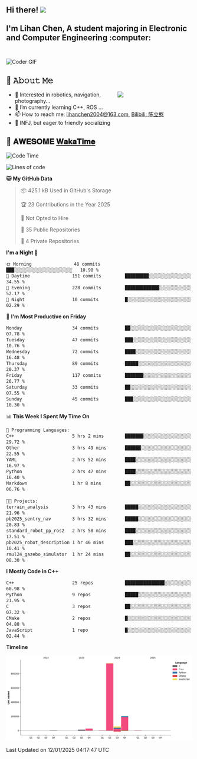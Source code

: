 <h2 align="left">
 <abc>
  <br>Hi there! <img src="https://user-images.githubusercontent.com/42378118/110234147-e3259600-7f4e-11eb-95be-0c4047144dea.gif" width="30"><br>
  <br> I'm Lihan Chen, A student majoring in Electronic and Computer Engineering :computer:<br>
  <br>
 </abc>
</h2>

<img align="center" src="https://media.giphy.com/media/SWoSkN6DxTszqIKEqv/giphy.gif" alt="Coder GIF" width="500">

## :book: 𝙰𝚋𝚘𝚞𝚝 𝙼𝚎

<img align="right" width="40%" src="https://github-readme-stats.vercel.app/api?username=LihanChen2004&show_icons=true&icon_color=CE1D2D&text_color=718096&bg_color=ffffff&hide_title=true" />

- 🌟 Interested in robotics, navigation, photography...
- 🌱 I’m currently learning C++, ROS ... 
- 📫 How to reach me: lihanchen2004@163.com, [Bilibili: 陈立憨](https://space.bilibili.com/170786212)
- 👯 INFJ, but eager to friendly socializing

## 📜 𝐀𝐖𝐄𝐒𝐎𝐌𝐄 [𝐖𝐚𝐤𝐚𝐓𝐢𝐦𝐞](https://github.com/anmol098/waka-readme-stats)

<!--START_SECTION:waka-->
![Code Time](http://img.shields.io/badge/Code%20Time-566%20hrs%2021%20mins-blue)

![Lines of code](https://img.shields.io/badge/From%20Hello%20World%20I%27ve%20Written-1.2%20million%20lines%20of%20code-blue)

**🐱 My GitHub Data** 

> 📦 425.1 kB Used in GitHub's Storage 
 > 
> 🏆 23 Contributions in the Year 2025
 > 
> 🚫 Not Opted to Hire
 > 
> 📜 35 Public Repositories 
 > 
> 🔑 4 Private Repositories 
 > 
**I'm a Night 🦉** 

```text
🌞 Morning                48 commits          ███░░░░░░░░░░░░░░░░░░░░░░   10.98 % 
🌆 Daytime                151 commits         █████████░░░░░░░░░░░░░░░░   34.55 % 
🌃 Evening                228 commits         █████████████░░░░░░░░░░░░   52.17 % 
🌙 Night                  10 commits          █░░░░░░░░░░░░░░░░░░░░░░░░   02.29 % 
```
📅 **I'm Most Productive on Friday** 

```text
Monday                   34 commits          ██░░░░░░░░░░░░░░░░░░░░░░░   07.78 % 
Tuesday                  47 commits          ███░░░░░░░░░░░░░░░░░░░░░░   10.76 % 
Wednesday                72 commits          ████░░░░░░░░░░░░░░░░░░░░░   16.48 % 
Thursday                 89 commits          █████░░░░░░░░░░░░░░░░░░░░   20.37 % 
Friday                   117 commits         ███████░░░░░░░░░░░░░░░░░░   26.77 % 
Saturday                 33 commits          ██░░░░░░░░░░░░░░░░░░░░░░░   07.55 % 
Sunday                   45 commits          ███░░░░░░░░░░░░░░░░░░░░░░   10.30 % 
```


📊 **This Week I Spent My Time On** 

```text
💬 Programming Languages: 
C++                      5 hrs 2 mins        ███████░░░░░░░░░░░░░░░░░░   29.72 % 
Other                    3 hrs 49 mins       ██████░░░░░░░░░░░░░░░░░░░   22.55 % 
YAML                     2 hrs 52 mins       ████░░░░░░░░░░░░░░░░░░░░░   16.97 % 
Python                   2 hrs 47 mins       ████░░░░░░░░░░░░░░░░░░░░░   16.40 % 
Markdown                 1 hr 8 mins         ██░░░░░░░░░░░░░░░░░░░░░░░   06.76 % 

🐱‍💻 Projects: 
terrain_analysis         3 hrs 43 mins       █████░░░░░░░░░░░░░░░░░░░░   21.96 % 
pb2025_sentry_nav        3 hrs 32 mins       █████░░░░░░░░░░░░░░░░░░░░   20.83 % 
standard_robot_pp_ros2   2 hrs 58 mins       ████░░░░░░░░░░░░░░░░░░░░░   17.51 % 
pb2025_robot_description 1 hr 46 mins        ███░░░░░░░░░░░░░░░░░░░░░░   10.41 % 
rmul24_gazebo_simulator  1 hr 24 mins        ██░░░░░░░░░░░░░░░░░░░░░░░   08.30 % 
```

**I Mostly Code in C++** 

```text
C++                      25 repos            ███████████████░░░░░░░░░░   60.98 % 
Python                   9 repos             █████░░░░░░░░░░░░░░░░░░░░   21.95 % 
C                        3 repos             ██░░░░░░░░░░░░░░░░░░░░░░░   07.32 % 
CMake                    2 repos             █░░░░░░░░░░░░░░░░░░░░░░░░   04.88 % 
JavaScript               1 repo              █░░░░░░░░░░░░░░░░░░░░░░░░   02.44 % 
```



**Timeline**

![Lines of Code chart](https://raw.githubusercontent.com/LihanChen2004/LihanChen2004/main/assets/bar_graph.png)


 Last Updated on 12/01/2025 04:17:47 UTC
<!--END_SECTION:waka-->

<!--
**LihanChen2004/LihanChen2004** is a ✨ _special_ ✨ repository because its `README.md` (this file) appears on your GitHub profile.

Here are some ideas to get you started:

- 🔭 I’m currently working on ...
- 🌱 I’m currently learning ...
- 👯 I’m looking to collaborate on ...
- 🤔 I’m looking for help with ...
- 💬 Ask me about ...
- 📫 How to reach me: ...
- 😄 Pronouns: ...
- ⚡ Fun fact: ...
-->
